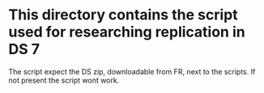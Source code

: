 # This directory contains the script used for researching replication in DS 7
The script expect the DS zip, downloadable from FR, next to the scripts. If not present the script wont work.
